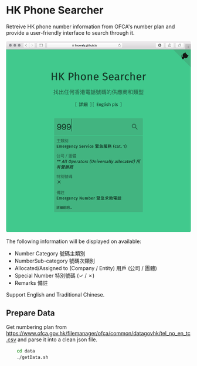 # HK Phone Searcher

Retreive HK phone number information from OFCA's number plan and provide a user-friendly interface to search through it.

![Screen shot](./img/phoneSearch.png)

The following information will be displayed on available:
 - Number Category 號碼主類別
 - NumberSub-category 號碼次類別
 - Allocated/Assigned to (Company / Entity) 用戶 (公司 / 團體)
 - Special Number 特別號碼 (✓ / ✗)
 - Remarks 備註
 
Support English and Traditional Chinese.

## Prepare Data

Get numbering plan from https://www.ofca.gov.hk/filemanager/ofca/common/datagovhk/tel_no_en_tc.csv and parse it into a clean json file.

``` bash
    cd data
    ./getData.sh
```    
